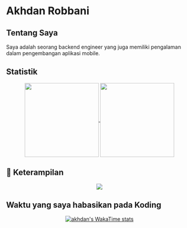 # Akhdan Robbani



## Tentang Saya

Saya adalah seorang backend engineer yang juga memiliki pengalaman dalam pengembangan aplikasi mobile.


## Statistik
<div align=center>
<a href="https://github.com/anuraghazra/github-readme-stats">
  <img height=200 align="center" src="https://github-readme-stats.vercel.app/api?username=akhdanre&rank_icon=github&bg_color=000000&text_color=FFFFFF" />
</a>
<a href="https://github.com/anuraghazra/convoychat">
  <img height=200 align="center" src="https://github-readme-stats.vercel.app/api/top-langs?username=akhdanre&layout=compact&langs_count=8&card_width=320&bg_color=000000&text_color=FFFFFF" />
</a>
</div>

## 🚀 Keterampilan


<p align="center">
  <a href="https://skillicons.dev">
    <img src="https://skillicons.dev/icons?i=debian,windows,ubuntu,javascript,nodejs,express,python,fastapi,go,php,laravel,java,dart,flutter,mysql,postgres,mongodb" />
  </a>
</p>





## Waktu yang saya habasikan pada Koding

<div align=center>
    <a href="https://wakatime.com/@AkhdanRe">
        <img src="https://github-readme-stats.vercel.app/api/wakatime?username=akhdanre&layout=compact&bg_color=000000&text_color=ffffff&langs_count=10" alt="akhdan's WakaTime stats">
    </a>
</div>







